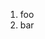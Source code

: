 ﻿<properties
	pageTitle="Task Runners"
	description="bla bla bla"
	slug="task-runners"
	order="400"
	keywords="css, html, javascript"
/>

1. foo
2. bar